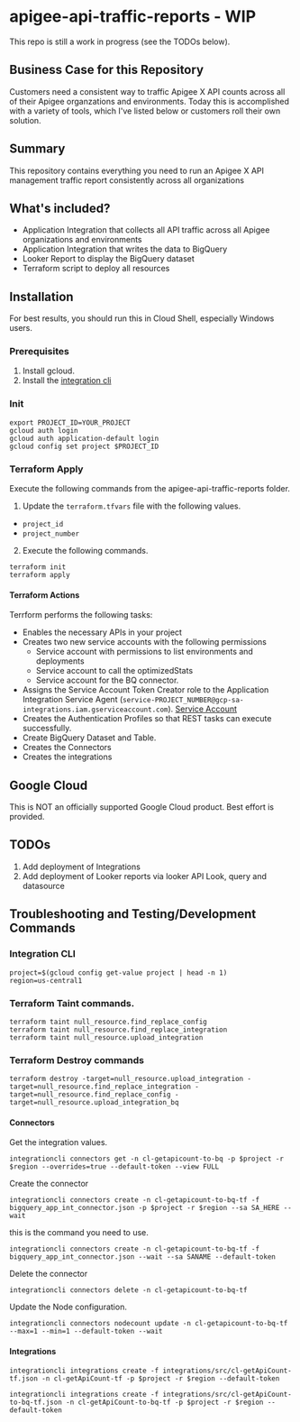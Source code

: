 # apigee-api-traffic-reports - WIP
This repo is still a work in progress (see the TODOs below).

## Business Case for this Repository
Customers need a consistent way to traffic Apigee X API counts across all of their Apigee organzations and environments.  Today this is accomplished with a variety of tools, which I've listed below or customers roll their own solution.  

## Summary
This repository contains everything you need to run an Apigee X API management traffic report consistently across all organizations

## What's included?
* Application Integration that collects all API traffic across all Apigee organizations and environments
* Application Integration that writes the data to BigQuery
* Looker Report to display the BigQuery dataset
* Terraform script to deploy all resources

## Installation
For best results, you should run this in Cloud Shell, especially Windows users.

### Prerequisites
1. Install gcloud.
2. Install the [integration cli](https://github.com/GoogleCloudPlatform/application-integration-management-toolkit)

### Init
```
export PROJECT_ID=YOUR_PROJECT
gcloud auth login
gcloud auth application-default login
gcloud config set project $PROJECT_ID
```


### Terraform Apply
Execute the following commands from the apigee-api-traffic-reports folder. 

1. Update the `terraform.tfvars` file with the following values.
* `project_id`
* `project_number`

2. Execute the following commands.
```
terraform init
terraform apply
```


#### Terraform Actions
Terrform performs the following tasks:
* Enables the necessary APIs in your project
* Creates two new service accounts with the following permissions
  * Service account with permissions to list environments and deployments
  * Service account to call the optimizedStats
  * Service account for the BQ connector.
* Assigns the Service Account Token Creator role to the Application Integration Service Agent (`service-PROJECT_NUMBER@gcp-sa-integrations.iam.gserviceaccount.com`).
[Service Account](https://cloud.google.com/application-integration/docs/configure-authentication-profiles#service-account)
* Creates the Authentication Profiles so that REST tasks can execute successfully.
* Create BigQuery Dataset and Table.
* Creates the Connectors
* Creates the integrations

## Google Cloud
This is NOT an officially supported Google Cloud product.  Best effort is provided. 

## TODOs
1. Add deployment of Integrations
2. Add deployment of Looker reports via looker API
  Look, query and datasource

## Troubleshooting and Testing/Development Commands
### Integration CLI

```
project=$(gcloud config get-value project | head -n 1)
region=us-central1
```

### Terraform Taint commands.
```shell
terraform taint null_resource.find_replace_config
terraform taint null_resource.find_replace_integration
terraform taint null_resource.upload_integration
```

### Terraform Destroy commands
```shell
terraform destroy -target=null_resource.upload_integration -target=null_resource.find_replace_integration -target=null_resource.find_replace_config -target=null_resource.upload_integration_bq
```

#### Connectors
Get the integration values. 
```
integrationcli connectors get -n cl-getapicount-to-bq -p $project -r $region --overrides=true --default-token --view FULL
```

Create the connector
```shell
integrationcli connectors create -n cl-getapicount-to-bq-tf -f bigquery_app_int_connector.json -p $project -r $region --sa SA_HERE --wait
```

this is the command you need to use. 
```shell
integrationcli connectors create -n cl-getapicount-to-bq-tf -f bigquery_app_int_connector.json --wait --sa SANAME --default-token
```

Delete the connector
```shell
integrationcli connectors delete -n cl-getapicount-to-bq-tf
```

Update the Node configuration.
```shell
integrationcli connectors nodecount update -n cl-getapicount-to-bq-tf --max=1 --min=1 --default-token --wait
```

#### Integrations

```shell
integrationcli integrations create -f integrations/src/cl-getApiCount-tf.json -n cl-getApiCount-tf -p $project -r $region --default-token

integrationcli integrations create -f integrations/src/cl-getApiCount-to-bq-tf.json -n cl-getApiCount-to-bq-tf -p $project -r $region --default-token
```

